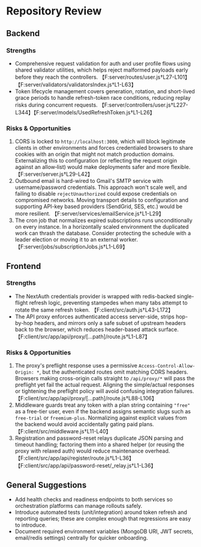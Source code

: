 # Repository Review

## Backend

### Strengths
- Comprehensive request validation for auth and user profile flows using shared validator utilities, which helps reject malformed payloads early before they reach the controllers. 【F:server/routes/user.js†L27-L101】【F:server/validators/validatorsIndex.js†L1-L63】
- Token lifecycle management covers generation, rotation, and short-lived grace periods to handle refresh-token race conditions, reducing replay risks during concurrent requests. 【F:server/controllers/user.js†L227-L344】【F:server/models/UsedRefreshToken.js†L1-L26】

### Risks & Opportunities
1. CORS is locked to `http://localhost:3000`, which will block legitimate clients in other environments and forces credentialed browsers to share cookies with an origin that might not match production domains. Externalizing this to configuration (or reflecting the request origin against an allow‑list) would make deployments safer and more flexible. 【F:server/server.js†L29-L42】
2. Outbound email is hard-wired to Gmail's SMTP service with username/password credentials. This approach won't scale well, and failing to disable `rejectUnauthorized` could expose credentials on compromised networks. Moving transport details to configuration and supporting API-key based providers (SendGrid, SES, etc.) would be more resilient. 【F:server/services/emailService.js†L1-L29】
3. The cron job that normalizes expired subscriptions runs unconditionally on every instance. In a horizontally scaled environment the duplicated work can thrash the database. Consider protecting the schedule with a leader election or moving it to an external worker. 【F:server/jobs/subscriptionJobs.js†L1-L69】

## Frontend

### Strengths
- The NextAuth credentials provider is wrapped with redis-backed single-flight refresh logic, preventing stampedes when many tabs attempt to rotate the same refresh token. 【F:client/src/auth.js†L43-L172】
- The API proxy enforces authenticated access server-side, strips hop-by-hop headers, and mirrors only a safe subset of upstream headers back to the browser, which reduces header-based attack surface. 【F:client/src/app/api/proxy/[...path]/route.js†L1-L87】

### Risks & Opportunities
1. The proxy's preflight response uses a permissive `Access-Control-Allow-Origin: *`, but the authenticated routes omit matching CORS headers. Browsers making cross-origin calls straight to `/api/proxy/*` will pass the preflight yet fail the actual request. Aligning the simple/actual responses or tightening the preflight policy will avoid confusing integration failures. 【F:client/src/app/api/proxy/[...path]/route.js†L88-L106】
2. Middleware guards treat any token with a plan string containing `"free"` as a free-tier user, even if the backend assigns semantic slugs such as `free-trial` or `freemium-plus`. Normalizing against explicit values from the backend would avoid accidentally gating paid plans. 【F:client/src/middleware.js†L11-L40】
3. Registration and password-reset relays duplicate JSON parsing and timeout handling; factoring them into a shared helper (or reusing the proxy with relaxed auth) would reduce maintenance overhead. 【F:client/src/app/api/register/route.js†L1-L36】【F:client/src/app/api/password-reset/_relay.js†L1-L36】

## General Suggestions
- Add health checks and readiness endpoints to both services so orchestration platforms can manage rollouts safely.
- Introduce automated tests (unit/integration) around token refresh and reporting queries; these are complex enough that regressions are easy to introduce.
- Document required environment variables (MongoDB URI, JWT secrets, email/redis settings) centrally for quicker onboarding.
